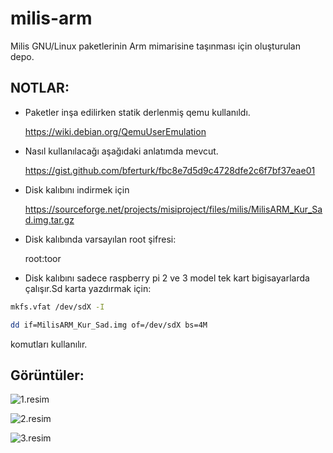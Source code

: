 milis-arm
===============

Milis GNU/Linux paketlerinin Arm mimarisine taşınması için oluşturulan depo.

## NOTLAR:
* Paketler inşa edilirken statik derlenmiş qemu kullanıldı.

    https://wiki.debian.org/QemuUserEmulation

* Nasıl kullanılacağı aşağıdaki anlatımda mevcut.

    https://gist.github.com/bferturk/fbc8e7d5d9c4728dfe2c6f7bf37eae01

* Disk kalıbını indirmek için

    https://sourceforge.net/projects/misiproject/files/milis/MilisARM_Kur_Sad.img.tar.gz

* Disk kalıbında varsayılan root şifresi:

    root:toor

* Disk kalıbını sadece raspberry pi 2 ve 3 model tek kart bigisayarlarda çalışır.Sd karta yazdırmak için:

```bash
mkfs.vfat /dev/sdX -I
```
```bash
dd if=MilisARM_Kur_Sad.img of=/dev/sdX bs=4M
```
   komutları kullanılır.
  
  
  ## Görüntüler:
  
  
![1.resim](https://i.hizliresim.com/5DgjMd.png)





![2.resim](https://i.hizliresim.com/p60OEJ.png)







![3.resim](https://i.hizliresim.com/oOjJVo.png)





